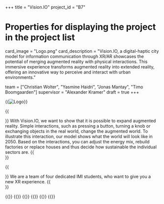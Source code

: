 +++
title = "Vision.IO"
project_id = "B7"

# Properties for displaying the project in the project list
card_image = "Logo.png"
card_description = "Vision.IO, a digital-haptic city model for information communication through XR/AR showcases the potential of merging augmented reality with physical interactions. This immersive experience transforms augmented reality into extended reality, offering an innovative way to perceive and interact with urban environments."

team = ["Christian Wolter", "Yasmine Haidri", "Jonas Mantay", "Timo Boomgaarden"]
supervisor = "Alexander Kramer"
draft = true
+++

{{<image src="Logo.png" alt="Logo">}}

{{<section title="Our Goal">}}
With Vision.IO, we want to show that it is possible to expand augmented reality. Simple interactions, such as pressing a button, turning a knob or exchanging objects in the real world, change the augmented world.
To illustrate this interaction, our model shows what the world will look like in 2050. Based on the interactions, you can adjust the energy mix, rebuild factories or replace houses and thus decide how sustainable the individual sectors are.
{{</section>}}

{{<section title="The team">}}
We are a team of four dedicated IMI students, who want to give you a new XR experience.
{{</section>}}

{{<gallery>}}
{{<team-member image="chris.jpg" name="Chris">}}
{{<team-member image="yasmine.jpg" name="Yasmine">}}
{{<team-member image="timo.jpg" name="Timo">}}
{{<team-member image="jonas.jpg" name="Jonas">}}
{{</gallery>}}

